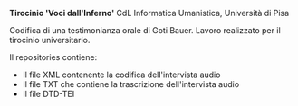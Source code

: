 **Tirocinio 'Voci dall'Inferno'**
CdL Informatica Umanistica, Università di Pisa

Codifica di una testimonianza orale di Goti Bauer. 
Lavoro realizzato per il tirocinio universitario.

Il repositories contiene:
<ul>
  <li>Il file XML contenente la codifica dell'intervista audio</li>
  <li>Il file TXT che contiene la trascrizione dell'intervista audio</li>
  <li>Il file DTD-TEI</li>
</ul>
